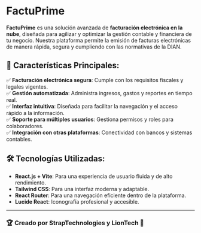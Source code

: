 # FactuPrime

**FactuPrime** es una solución avanzada de **facturación electrónica en la nube**, diseñada para agilizar y optimizar la gestión contable y financiera de tu negocio. Nuestra plataforma permite la emisión de facturas electrónicas de manera rápida, segura y cumpliendo con las normativas de la DIAN.

## 🚀 Características Principales:

✅ **Facturación electrónica segura**: Cumple con los requisitos fiscales y legales vigentes.  
✅ **Gestión automatizada**: Administra ingresos, gastos y reportes en tiempo real.  
✅ **Interfaz intuitiva**: Diseñada para facilitar la navegación y el acceso rápido a la información.  
✅ **Soporte para múltiples usuarios**: Gestiona permisos y roles para colaboradores.  
✅ **Integración con otras plataformas**: Conectividad con bancos y sistemas contables.  

## 🛠️ Tecnologías Utilizadas:

- **React.js + Vite**: Para una experiencia de usuario fluida y de alto rendimiento.  
- **Tailwind CSS**: Para una interfaz moderna y adaptable.  
- **React Router**: Para una navegación eficiente dentro de la plataforma.  
- **Lucide React**: Iconografía profesional y accesible.  

---

### 🏆 Creado por **StrapTechnologies** y **LionTech** 🚀  


